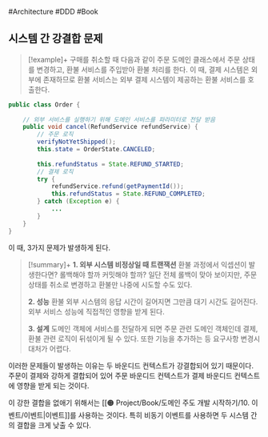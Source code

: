 #Architecture #DDD #Book


## 시스템 간 강결합 문제
> [!example]+ 
>  구매를 취소할 때 다음과 같이 주문 도메인 클래스에서 주문 상태를 변경하고, 환불 서비스를 주입받아 환불 처리를 한다. 이 때, 결제 시스템은 외부에 존재하므로 환불 서비스는 외부 결제 시스템이 제공하는 환불 서비스를 호출한다.

```java
public class Order {  
  
    // 외부 서비스를 실행하기 위해 도메인 서비스를 파라미터로 전달 받음  
    public void cancel(RefundService refundService) {  
        // 주문 로직  
        verifyNotYetShipped();  
        this.state = OrderState.CANCELED;  
  
        this.refundStatus = State.REFUND_STARTED;  
        // 결제 로직  
        try {  
            refundService.refund(getPaymentId());  
            this.refundStatus = State.REFUND_COMPLETED;  
        } catch (Exception e) {  
            ...  
        }  
    }  
}
```

이 때, 3가지 문제가 발생하게 된다.

> [!summary]+ 
> **1. 외부 시스템 비정상일 때 트랜잭션**
> 환불 과정에서 익셉션이 발생한다면? 롤백해야 할까 커밋해야 할까? 일단 전체 롤백이 맞아 보이지만, 주문 상태를 취소로 변경하고 환불만 나중에 시도할 수도 있다.
> 
> **2. 성능**
> 환불 외부 시스템의 응답 시간이 길어지면 그만큼 대기 시간도 길어진다. 외부 서비스 성능에 직접적인 영향을 받게 된다.
> 
> **3. 설계**
> 도메인 객체에 서비스를 전달하게 되면 주문 관련 도메인 객체인데 결제, 환불 관련 로직이 뒤섞이게 될 수 있다. 또한 기능을 추가하는 등 요구사항 변경시 대처가 어렵다.

이러한 문제들이 발생하는 이유는 두 바운디드 컨텍스트가 강결합되어 있기 때문이다. 주문이 결제와 강하게 결합되어 있어 주문 바운디드 컨텍스트가 결제 바운디드 컨텍스트에 영향을 받게 되는 것이다.

이 강한 결합을 없애기 위해서는 [[🟠 Project/Book/도메인 주도 개발 시작하기/10. 이벤트/이벤트|이벤트]]를 사용하는 것이다. 특히 비동기 이벤트를 사용하면 두 시스템 간의 결합을 크게 낮출 수 있다.

